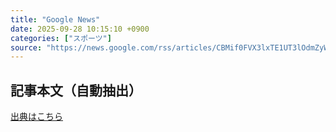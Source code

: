 ```yaml
---
title: "Google News"
date: 2025-09-28 10:15:10 +0900
categories: ["スポーツ"]
source: "https://news.google.com/rss/articles/CBMif0FVX3lxTE1UT3lOdmZyWC04Tnl5OXVkSFNTbXkyWDl5V0toMzZCT1JmMG1wUXMwajNPX0dEOXpXUE03RkxMYmhKbEJqVFc1Tzh4WFZYSm9BV3dEUFdyUjBfMEZ2bzgwUGJqWGNBVERrQXVjZTZaazF1NWpfcUF5bHVYNWZNNFU?oc=5"
---
```


## 記事本文（自動抽出）
<body class="y0K44d EA71Tc" id="readabilityBody"></body>

[出典はこちら](https://news.google.com/rss/articles/CBMif0FVX3lxTE1UT3lOdmZyWC04Tnl5OXVkSFNTbXkyWDl5V0toMzZCT1JmMG1wUXMwajNPX0dEOXpXUE03RkxMYmhKbEJqVFc1Tzh4WFZYSm9BV3dEUFdyUjBfMEZ2bzgwUGJqWGNBVERrQXVjZTZaazF1NWpfcUF5bHVYNWZNNFU?oc=5)
